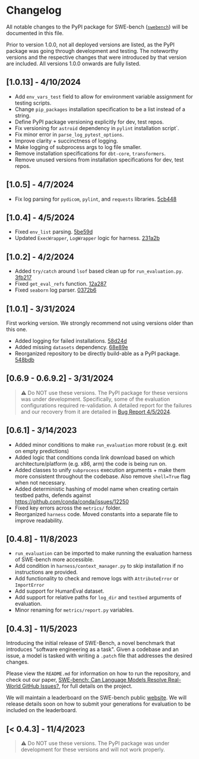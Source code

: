 # Changelog

All notable changes to the PyPI package for SWE-bench ([`swebench`](https://pypi.org/project/swebench/)) will be documented in this file.

Prior to version 1.0.0, not all deployed versions are listed, as the PyPI package was going through development and testing. The noteworthy versions and the respective changes that were introduced by that version are included. All versions 1.0.0 onwards are fully listed.

## [1.0.13] - 4/10/2024
* Add `env_vars_test` field to allow for environment variable assignment for testing scripts.
* Change `pip_packages` installation specification to be a list instead of a string.
* Define PyPI package versioning explicitly for dev, test repos.
* Fix versioning for `astroid` dependency in `pylint` installation script`.
* Fix minor error in `parse_log_pytest_options`.
* Improve clarity + succinctness of logging.
* Make logging of subprocess args to log file smaller.
* Remove installation specifications for `dbt-core`, `transformers`.
* Remove unused versions from installation specifications for dev, test repos.

## [1.0.5] - 4/7/2024
* Fix log parsing for `pydicom`, `pylint`, and `requests` libraries. [5cb448](https://github.com/princeton-nlp/SWE-bench/commit/5cb448140a8cd05490650b0671d860765180f26c)

## [1.0.4] - 4/5/2024
* Fixed `env_list` parsing. [5be59d](https://github.com/princeton-nlp/SWE-bench/commit/5be59d665233ffb63b9beb30b2740cc41098e51f)
* Updated `ExecWrapper`, `LogWrapper` logic for harness. [231a2b](https://github.com/princeton-nlp/SWE-bench/commit/231a2b205c5ca9ddcb126b73b22667d79e1b6108)

## [1.0.2] - 4/2/2024
* Added `try/catch` around `lsof` based clean up for `run_evaluation.py`. [3fb217](https://github.com/princeton-nlp/SWE-bench/commit/3fb2179a5c69737465f916898e8708adffff9914)
* Fixed `get_eval_refs` function. [12a287](https://github.com/princeton-nlp/SWE-bench/commit/12a287a9591cb4a0d65483f0c8bfaa3375285bfc)
* Fixed `seaborn` log parser. [0372b6](https://github.com/princeton-nlp/SWE-bench/commit/0372b6a9ff62516067fb26f602163c231d818163)

## [1.0.1] - 3/31/2024
First working version. We strongly recommend not using versions older than this one.
* Added logging for failed installations. [58d24d](https://github.com/princeton-nlp/SWE-bench/commit/58d24d1b65b95ed96d57805604aca7adca49861d)
* Added missing `datasets` dependency. [68e89e](https://github.com/princeton-nlp/SWE-bench/commit/68e89ef8d099ca5c23a8fd5681e3f990cf729fd6)
* Reorganized repository to be directly build-able as a PyPI package. [548bdb](https://github.com/princeton-nlp/SWE-bench/commit/548bdbffb2ac5f0a09c1d7eb95bbee1bce126233)

## [0.6.9 - 0.6.9.2] - 3/31/2024 
> ⚠️ Do NOT use these versions. The PyPI package for these versions was under development. Specifically, some of the evaluation configurations required re-validation. A detailed report for the failures and our recovery from it are detailed in [Bug Report 4/5/2024](docs/reports/20240405_eval_bug/report.md).

## [0.6.1] - 3/14/2023
* Added minor conditions to make `run_evaluation` more robust (e.g. exit on empty predictions)
* Added logic that conditions conda link download based on which architecture/platform (e.g. x86, arm) the code is being run on.
* Added classes to unify `subprocess` execution arguments + make them more consistent throughout the codebase. Also remove `shell=True` flag when not necessary.
* Added deterministic hashing of model name when creating certain testbed paths, defends against https://github.com/conda/conda/issues/12250
* Fixed key errors across the `metrics/` folder.
* Reorganized `harness` code. Moved constants into a separate file to improve readability.

## [0.4.8] - 11/8/2023
* `run_evaluation` can be imported to make running the evaluation harness of SWE-bench more accessible.
* Add condition in `harness/context_manager.py` to skip installation if no instructions are provided.
* Add functionality to check and remove logs with `AttributeError` or `ImportError`
* Add support for HumanEval dataset.
* Add support for relative paths for `log_dir` and `testbed` arguments of evaluation.
* Minor renaming for `metrics/report.py` variables.

## [0.4.3] - 11/5/2023
Introducing the initial release of SWE-Bench, a novel benchmark that introduces "software engineering as a task". Given a codebase and an issue, a model is tasked with writing a `.patch` file that addresses the desired changes.

Please view the `README.md` for information on how to run the repository, and check out our paper, [SWE-bench: Can Language Models Resolve Real-World GitHub Issues?](https://arxiv.org/abs/2310.06770), for full details on the project.

We will maintain a leaderboard on the SWE-bench public [website](http://swe-bench.github.io). We will release details soon on how to submit your generations for evaluation to be included on the leaderboard.

## [< 0.4.3] - 11/4/2023
> ⚠️ Do NOT use these versions. The PyPI package was under development for these versions and will not work properly.